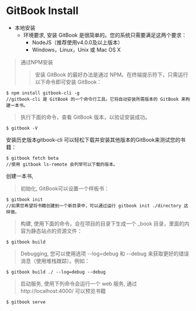 # GitBook Install

* 本地安装
    * 环境要求,    安装 GitBook 是很简单的。您的系统只需要满足这两个要求：
        * NodeJS（推荐使用v4.0.0及以上版本）
        * Windows，Linux，Unix 或 Mac OS X

>通过NPM安装
>>安装 GitBook 的最好办法是通过 NPM。在终端提示符下，只需运行以下命令即可安装 GitBook：

    $ npm install gitbook-cli -g
    //gitbook-cli 是 GitBook 的一个命令行工具。它将自动安装所需版本的 GitBook 来构建一本书。

>执行下面的命令，查看 GitBook 版本，以验证安装成功。

    $ gitbook -V
安装历史版本gitbook-cli 可以轻松下载并安装其他版本的GitBook来测试您的书籍：

    $ gitbook fetch beta
    //使用 gitbook ls-remote 会列举可以下载的版本。

创建一本书, 
>初始化, GitBook可以设置一个样板书：

    $ gitbook init
    //如果您希望将书籍创建到一个新目录中，可以通过运行 gitbook init ./directory 这样做。

>构建, 使用下面的命令，会在项目的目录下生成一个 _book 目录，里面的内容为静态站点的资源文件：

    $ gitbook build

>Debugging, 您可以使用选项 --log=debug 和 --debug 来获取更好的错误消息（使用堆栈跟踪）。例如：

    $ gitbook build ./ --log=debug --debug

>启动服务, 使用下列命令会运行一个 web 服务, 通过 http://localhost:4000/ 可以预览书籍

    $ gitbook serve